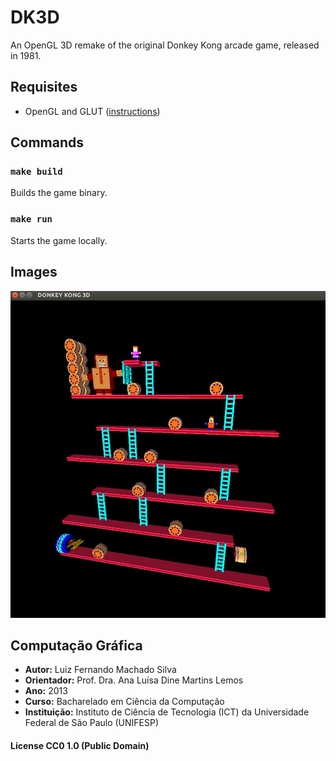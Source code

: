 # DK3D

An OpenGL 3D remake of the original Donkey Kong arcade game, released in 1981.

## Requisites
- OpenGL and GLUT ([instructions](https://cs.lmu.edu/~ray/notes/opengl/))

## Commands

### `make build`
Builds the game binary.

### `make run`
Starts the game locally.

## Images

![Capture of DK3D running on Ubuntu](DK3D.jpg)

## Computação Gráfica

- **Autor:** Luiz Fernando Machado Silva
- **Orientador:** Prof. Dra. Ana Luísa Dine Martins Lemos
- **Ano:** 2013
- **Curso:** Bacharelado em Ciência da Computação
- **Instituição:**  Instituto de Ciência de Tecnologia (ICT) da Universidade Federal de São Paulo (UNIFESP)

#### License CC0 1.0 (Public Domain)
